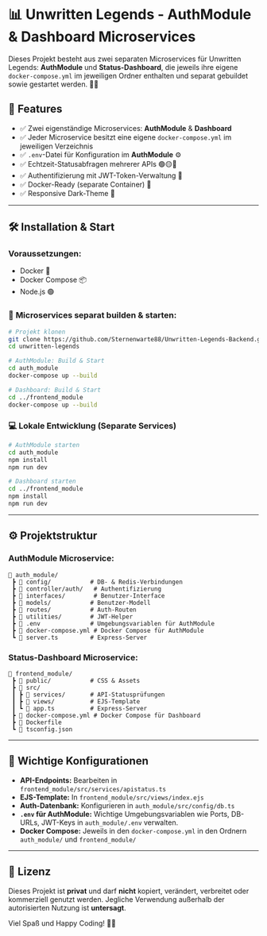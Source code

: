 # 📊 Unwritten Legends - AuthModule & Dashboard Microservices

Dieses Projekt besteht aus zwei separaten Microservices für Unwritten Legends: **AuthModule** und
**Status-Dashboard**, die jeweils ihre eigene `docker-compose.yml` im jeweiligen Ordner enthalten
und separat gebuildet sowie gestartet werden. 🚀🔥

## 📌 **Features**

- ✅ Zwei eigenständige Microservices: **AuthModule** & **Dashboard**
- ✅ Jeder Microservice besitzt eine eigene `docker-compose.yml` im jeweiligen Verzeichnis
- ✅ `.env`-Datei für Konfiguration im **AuthModule** ⚙️
- ✅ Echtzeit-Statusabfragen mehrerer APIs 🟢🟡🔴
- ✅ Authentifizierung mit JWT-Token-Verwaltung 🔐
- ✅ Docker-Ready (separate Container) 🐳
- ✅ Responsive Dark-Theme 🌙

---

## 🛠️ **Installation & Start**

### Voraussetzungen:

- Docker 🐳
- Docker Compose 📦
- Node.js 🟢

### 🚀 **Microservices separat builden & starten:**

```bash
# Projekt klonen
git clone https://github.com/Sternenwarte88/Unwritten-Legends-Backend.git
cd unwritten-legends

# AuthModule: Build & Start
cd auth_module
docker-compose up --build

# Dashboard: Build & Start
cd ../frontend_module
docker-compose up --build
```

### 💻 **Lokale Entwicklung (Separate Services)**

```bash
# AuthModule starten
cd auth_module
npm install
npm run dev

# Dashboard starten
cd ../frontend_module
npm install
npm run dev
```

---

## ⚙️ **Projektstruktur**

### AuthModule Microservice:

```
📂 auth_module/
 ┣ 📂 config/           # DB- & Redis-Verbindungen
 ┣ 📂 controller/auth/   # Authentifizierung
 ┣ 📂 interfaces/        # Benutzer-Interface
 ┣ 📂 models/           # Benutzer-Modell
 ┣ 📂 routes/           # Auth-Routen
 ┣ 📂 utilities/        # JWT-Helper
 ┣ 📜 .env              # Umgebungsvariablen für AuthModule
 ┣ 📜 docker-compose.yml # Docker Compose für AuthModule
 ┗ 📜 server.ts         # Express-Server
```

### Status-Dashboard Microservice:

```
📂 frontend_module/
 ┣ 📂 public/           # CSS & Assets
 ┣ 📂 src/
 ┃ ┣ 📂 services/       # API-Statusprüfungen
 ┃ ┣ 📂 views/          # EJS-Template
 ┃ ┗ 📜 app.ts          # Express-Server
 ┣ 📜 docker-compose.yml # Docker Compose für Dashboard
 ┣ 📜 Dockerfile
 ┗ 📜 tsconfig.json
```

---

## 🧩 **Wichtige Konfigurationen**

- **API-Endpoints:** Bearbeiten in `frontend_module/src/services/apistatus.ts`
- **EJS-Template:** In `frontend_module/src/views/index.ejs`
- **Auth-Datenbank:** Konfigurieren in `auth_module/src/config/db.ts`
- **`.env` für AuthModule:** Wichtige Umgebungsvariablen wie Ports, DB-URLs, JWT-Keys in
  `auth_module/.env` verwalten.
- **Docker Compose:** Jeweils in den `docker-compose.yml` in den Ordnern `auth_module/` und
  `frontend_module/`

---

## 📜 **Lizenz**

Dieses Projekt ist **privat** und darf **nicht** kopiert, verändert, verbreitet oder kommerziell
genutzt werden. Jegliche Verwendung außerhalb der autorisierten Nutzung ist **untersagt**.

Viel Spaß und Happy Coding! 🚀😊
